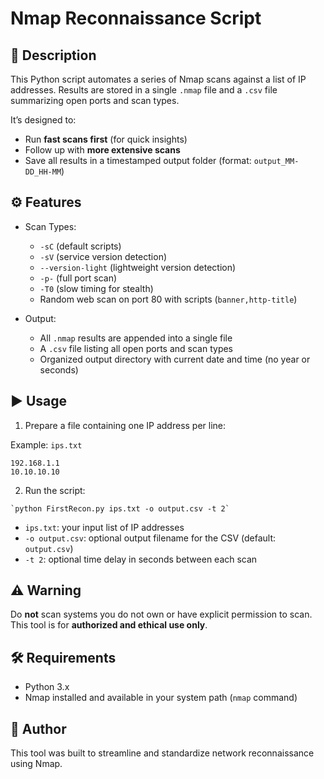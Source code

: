 Nmap Reconnaissance Script
===========================

📌 Description
--------------
This Python script automates a series of Nmap scans against a list of IP addresses. Results are stored in a single `.nmap` file and a `.csv` file summarizing open ports and scan types. 

It’s designed to:
- Run **fast scans first** (for quick insights)
- Follow up with **more extensive scans**
- Save all results in a timestamped output folder (format: `output_MM-DD_HH-MM`)

⚙️ Features
-----------
- Scan Types:
  - `-sC` (default scripts)
  - `-sV` (service version detection)
  - `--version-light` (lightweight version detection)
  - `-p-` (full port scan)
  - `-T0` (slow timing for stealth)
  - Random web scan on port 80 with scripts (`banner,http-title`)

- Output:
  - All `.nmap` results are appended into a single file
  - A `.csv` file listing all open ports and scan types
  - Organized output directory with current date and time (no year or seconds)

▶️ Usage
--------
1. Prepare a file containing one IP address per line:

Example: `ips.txt`
```
192.168.1.1
10.10.10.10
```

2. Run the script:
```
`python FirstRecon.py ips.txt -o output.csv -t 2`
```

- `ips.txt`: your input list of IP addresses
- `-o output.csv`: optional output filename for the CSV (default: `output.csv`)
- `-t 2`: optional time delay in seconds between each scan

⚠️ Warning
----------
Do **not** scan systems you do not own or have explicit permission to scan. This tool is for **authorized and ethical use only**.

🛠️ Requirements
----------------
- Python 3.x
- Nmap installed and available in your system path (`nmap` command)

🙌 Author
---------
This tool was built to streamline and standardize network reconnaissance using Nmap.